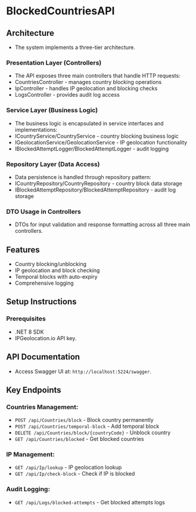 # BlockedCountriesAPI

## Architecture
- The system implements a three-tier architecture.
 ### Presentation Layer (Controllers)
 - The API exposes three main controllers that handle HTTP requests:
 - CountriesController - manages country blocking operations
 - IpController - handles IP geolocation and blocking checks
 - LogsController - provides audit log access
 
 ### Service Layer (Business Logic)
 - The business logic is encapsulated in service interfaces and implementations:
 - ICountryService/CountryService - country blocking business logic
 - IGeolocationService/GeolocationService - IP geolocation functionality
 - IBlockedAttemptLogger/BlockedAttemptLogger - audit logging
 ### Repository Layer (Data Access)
 - Data persistence is handled through repository pattern:
 - ICountryRepository/CountryRepository - country block data storage
 - IBlockedAttemptRepository/BlockedAttemptRepository - audit log storage
 
  ### DTO Usage in Controllers
 - DTOs for input validation and response formatting across all three main controllers.

## Features
 - Country blocking/unblocking
 - IP geolocation and block checking
 - Temporal blocks with auto-expiry
 - Comprehensive logging

 ## Setup Instructions
### Prerequisites
 - .NET 8 SDK
 - IPGeolocation.io API key.

 ## API Documentation
 - Access Swagger UI at: `http://localhost:5224/swagger`.

 ## Key Endpoints
### Countries Management:

 - `POST /api/Countries/block` - Block country permanently
 - `POST /api/Countries/temporal-block` - Add temporal block 
 - `DELETE /api/Countries/block/{countryCode}` - Unblock country 
 - `GET /api/Countries/blocked` - Get blocked countries 
### IP Management:

 - `GET /api/Ip/lookup` - IP geolocation lookup 
 - `GET /api/Ip/check-block` - Check if IP is blocked 
### Audit Logging:

 - `GET /api/Logs/blocked-attempts` - Get blocked attempts logs 
